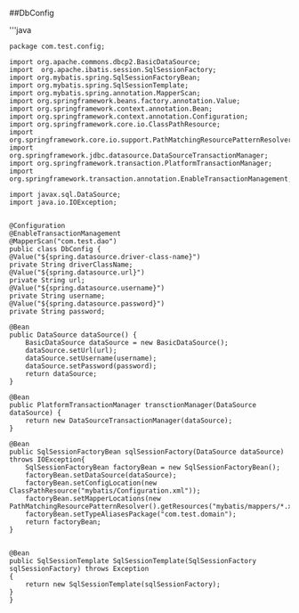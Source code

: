 ##DbConfig

'''java
	
	package com.test.config;

	import org.apache.commons.dbcp2.BasicDataSource;
	import 	org.apache.ibatis.session.SqlSessionFactory;
	import org.mybatis.spring.SqlSessionFactoryBean;
	import org.mybatis.spring.SqlSessionTemplate;
	import org.mybatis.spring.annotation.MapperScan;
	import org.springframework.beans.factory.annotation.Value;
	import org.springframework.context.annotation.Bean;
	import org.springframework.context.annotation.Configuration;
	import org.springframework.core.io.ClassPathResource;
	import org.springframework.core.io.support.PathMatchingResourcePatternResolver;
	import org.springframework.jdbc.datasource.DataSourceTransactionManager;
	import org.springframework.transaction.PlatformTransactionManager;
	import org.springframework.transaction.annotation.EnableTransactionManagement;

	import javax.sql.DataSource;
	import java.io.IOException;
	

	@Configuration
	@EnableTransactionManagement
	@MapperScan("com.test.dao")
	public class DbConfig {
    @Value("${spring.datasource.driver-class-name}")
    private String driverClassName;
    @Value("${spring.datasource.url}")
    private String url;
    @Value("${spring.datasource.username}")
    private String username;
    @Value("${spring.datasource.password}")
    private String password;

    @Bean
    public DataSource dataSource() {
        BasicDataSource dataSource = new BasicDataSource();
        dataSource.setUrl(url);
        dataSource.setUsername(username);
        dataSource.setPassword(password);
        return dataSource;
    }

    @Bean
    public PlatformTransactionManager transctionManager(DataSource dataSource) {
        return new DataSourceTransactionManager(dataSource);
    }

    @Bean
    public SqlSessionFactoryBean sqlSessionFactory(DataSource dataSource) throws IOException{
        SqlSessionFactoryBean factoryBean = new SqlSessionFactoryBean();
        factoryBean.setDataSource(dataSource);
        factoryBean.setConfigLocation(new ClassPathResource("mybatis/Configuration.xml"));
        factoryBean.setMapperLocations(new PathMatchingResourcePatternResolver().getResources("mybatis/mappers/*.xml"));
        factoryBean.setTypeAliasesPackage("com.test.domain");
        return factoryBean;
    }


    @Bean
    public SqlSessionTemplate SqlSessionTemplate(SqlSessionFactory sqlSessionFactory) throws Exception
    {
        return new SqlSessionTemplate(sqlSessionFactory);
    }
	}



